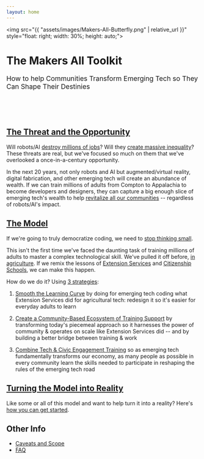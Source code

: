 ```yaml
---
layout: home
---
```


<img src="{{ "assets/images/Makers-All-Butterfly.png" | relative_url }}" style="float: right; width: 30%; height: auto;">
<h1>The Makers All Toolkit</h1>
<p style="font-size: 125%;">How to help Communities Transform Emerging Tech so They Can Shape Their Destinies<br/></p>
<div style="clear: both; padding-bottom: 50px;"></div>

## [The Threat and the Opportunity](pages/10-intro/10-threat-opportunity.html)
Will robots/AI [destroy millions of jobs](pages/10-intro/10-threat-opportunity.html)? Will they [create massive inequality](pages/10-intro/10-threat-opportunity.html#displacement-inequality)? These threats are real, but we've focused so much on them that we've overlooked a once-in-a-century opportunity.

In the next 20 years, not only robots and AI but augmented/virtual reality, digital fabrication, and other emerging tech will create an abundance of wealth. If we can train millions of adults from Compton to Appalachia to become developers and designers, they can capture a big enough slice of emerging tech's wealth to help [revitalize all our communities](pages/10-intro/10-threat-opportunity.html#opportunity) -- regardless of robots/AI's impact.


## [The Model](pages/10-intro/30-extension-citizenship-schools.html)
If we're going to truly democratize coding, we need to [stop thinking small](pages/10-intro/40-thinking-small.html).
 
This isn't the first time we've faced the daunting task of training millions of adults to master a complex technological skill. We've pulled it off before, [in agriculture](pages/10-intro/30-extension-citizenship-schools.html#the-agricultural-challenge). If we remix the lessons of [Extension Services](pages/10-intro/30-extension-citizenship-schools.html#extension-services) and [Citizenship Schools](pages/10-intro/30-extension-citizenship-schools.html#citizenship-schools), we can make this happen.

How do we do it? Using [3 strategies](pages/strategies.html):

1. [Smooth the Learning Curve](pages/30-smooth/00-index.html) by doing for emerging tech coding what Extension Services did for agricultural tech: redesign it so it's easier for everyday adults to learn

2. [Create a Community-Based Ecosystem of Training Support](pages/50-support/00-index.html) by transforming today's piecemeal approach so it harnesses the power of community &amp; operates on scale like Extension Services did --  and by building a better bridge between training &amp; work

3. [Combine Tech &amp; Civic Engagement Training](pages/70-civic/00-index.html) so as emerging tech fundamentally transforms our economy, as many people as possible in every community learn the skills needed to participate in reshaping the rules of the emerging tech road

## [Turning the Model into Reality](pages/90-organize/00-index.html)
Like some or all of this model and want to help turn it into a reality?  Here's [how you can get started](pages/90-organize/00-index.html).

## Other Info
- [Caveats and Scope](pages/10-intro/50-caveats-scope.html)
- [FAQ](pages/FAQ.html)

